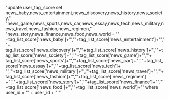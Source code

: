 "update user_tag_score set news_baby,news_entertainment,news_discovery,news_history,news_society," \
                                            "news_game,news_sports,news_car,news_essay,news_tech,news_military,news_travel,news_fashion,news_regimen," \
                                            "news_story,news_finance,news_food,news_world = '" +tag_list_score['news_baby']+"','"+tag_list_score['news_entertainment']+"','"+\
                                            tag_list_score['news_discovery']+"','"+tag_list_score['news_history']+"','"+tag_list_score['news_society']+"','"+tag_list_score['news_game']+"','"+\
                                            tag_list_score['news_sports']+"','"+tag_list_score['news_car']+"','"+tag_list_score['news_essay']+"','"+tag_list_score['news_tech']+\
                                            "','"+tag_list_score['news_military']+"','"+tag_list_score['news_travel']+"','"+tag_list_score['news_fashion']+"','"+tag_list_score['news_regimen']\
                                            +"','"+tag_list_score['news_story']+"','"+tag_list_score['news_finance']+"','"+tag_list_score['news_food']+"','"+tag_list_score['news_world']+"'  where user_id = '" + user_id + "'"